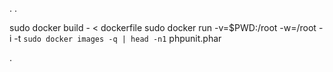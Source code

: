 .
.

sudo docker build - < dockerfile
sudo docker run -v=$PWD:/root -w=/root -i -t `sudo docker images -q | head -n1` phpunit.phar

.
